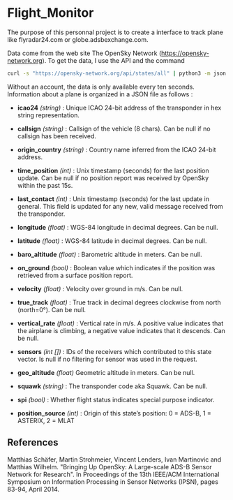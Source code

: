 # Flight_Monitor

The purpose of this personnal project is to create a interface to track plane like flyradar24.com or globe.adsbexchange.com.

Data come from the web site The OpenSky Network (<https://opensky-network.org>).
To get the data, I use the API and the command

``` bash
curl -s "https://opensky-network.org/api/states/all" | python3 -m json.tool
```

Without an account, the data is only available every ten seconds. Information about a plane is organized in a JSON file as follows :

- **icao24** *(string)* : Unique ICAO 24-bit address of the transponder in hex string representation.

- **callsign** *(string)* : Callsign of the vehicle (8 chars). Can be null if no callsign has been received.

- **origin_country** *(string)* : Country name inferred from the ICAO 24-bit address.

- **time_position** *(int)* : Unix timestamp (seconds) for the last position update. Can be null if no position report was received by OpenSky within the past 15s.

- **last_contact** *(int)* : Unix timestamp (seconds) for the last update in general. This field is updated for any new, valid message received from the transponder.

- **longitude** *(float)* : WGS-84 longitude in decimal degrees. Can be null.

- **latitude** *(float)* : WGS-84 latitude in decimal degrees. Can be null.

- **baro_altitude** *(float)* : Barometric altitude in meters. Can be null.

- **on_ground** *(bool)* : Boolean value which indicates if the position was retrieved from a surface position report.

- **velocity** *(float)* : Velocity over ground in m/s. Can be null.

- **true_track** *(float)* : True track in decimal degrees clockwise from north (north=0°). Can be null.

- **vertical_rate** *(float)* : Vertical rate in m/s. A positive value indicates that the airplane is climbing, a negative value indicates that it descends. Can be null.

- **sensors** *(int [])* : IDs of the receivers which contributed to this state vector. Is null if no filtering for sensor was used in the request.

- **geo_altitude** *(float)* Geometric altitude in meters. Can be null.

- **squawk** *(string)* : The transponder code aka Squawk. Can be null.

- **spi** *(bool)* : Whether flight status indicates special purpose indicator.

- **position_source** *(int)* : Origin of this state’s position: 0 = ADS-B, 1 = ASTERIX, 2 = MLAT

## References

Matthias Schäfer, Martin Strohmeier, Vincent Lenders, Ivan Martinovic and Matthias Wilhelm.
"Bringing Up OpenSky: A Large-scale ADS-B Sensor Network for Research".
In Proceedings of the 13th IEEE/ACM International Symposium on Information Processing in Sensor Networks (IPSN), pages 83-94, April 2014.
